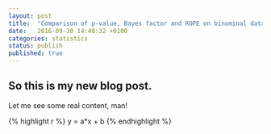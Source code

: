 ```yaml
---		
layout: post		
title:  "Comparison of p-value, Bayes factor and ROPE on binominal data"		
date:   2016-09-30 14:48:32 +0100		
categories: statistics		
status: publish
published: true
---
```

 
## So this is my new blog post.
 
Let me see some real content, man!
 

{% highlight r %}
y = a*x + b
{% endhighlight %}
 
